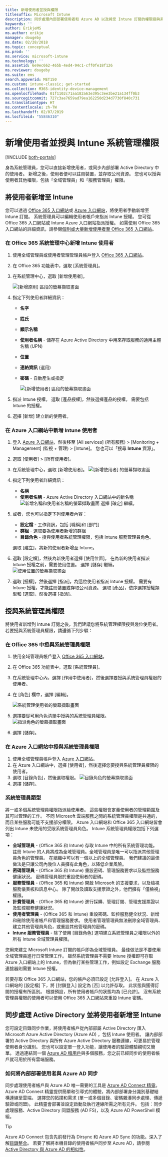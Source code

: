 ```yaml
---
title: 新增使用者並授與權限
titlesuffix: Microsoft Intune
description: 同步處理內部部署使用者和 Azure AD 以及將您 Intune 訂閱的權限授與系統管理員。
keywords: ''
author: ErikjeMS
ms.author: erikje
manager: dougeby
ms.date: 02/28/2018
ms.topic: conceptual
ms.prod: ''
ms.service: microsoft-intune
ms.technology: ''
ms.assetid: 6e9ec662-465b-4ed4-94c1-cff0fe18f126
ms.reviewer: dougeby
ms.suite: ems
search.appverid: MET150
ms.custom: intune-classic; get-started
ms.collection: M365-identity-device-management
ms.openlocfilehash: 01f1102c71aa182a63e395c3ee3be21a134ff0b3
ms.sourcegitcommit: 727c3ae7659ad79ea162250d234d7730f840c731
ms.translationtype: HT
ms.contentlocale: zh-TW
ms.lasthandoff: 02/07/2019
ms.locfileid: "55846310"
---
```

# <a name="add-users-and-grant-administrative-permission-to-intune"></a>新增使用者並授與 Intune 系統管理權限

[!INCLUDE [both-portals](./includes/note-for-both-portals.md)]

身為系統管理員，您可以直接新增使用者，或同步內部部署 Active Directory 中的使用者。 新增之後，使用者便可以註冊裝置，並存取公司資源。 您也可以授與使用者其他權限，包括「全域管理員」和「服務管理員」權限。

## <a name="add-users-to-intune"></a>將使用者新增至 Intune
您可以透過 [Office 365 入口網站](https://www.office.com/signin)或 [Azure 入口網站](https://portal.azure.com/#blade/Microsoft_Intune_DeviceSettings/ExtensionLandingBlade/overview)，將使用者手動新增至 Intune 訂閱。 系統管理員可以編輯使用者帳戶來指派 Intune 授權。 您可從 Office 365 入口網站或 Intune Azure 入口網站指派授權。 如需使用 Office 365 入口網站的詳細資訊，請參閱[個別或大量新增使用者至 Office 365 入口網站](https://support.office.com/article/Add-users-individually-or-in-bulk-to-Office-365-Admin-Help-1970f7d6-03b5-442f-b385-5880b9c256ec)。

### <a name="add-intune-users-in-the-office-365-admin-center"></a>在 Office 365 系統管理中心新增 Intune 使用者
1. 使用全域管理員或使用者管理管理員帳戶登入 [Office 365 入口網站](https://www.office.com/signin)。
2. 在 Office 365 功能表中，選取 [系統管理員]。
3. 在系統管理中心，選取 [新增使用者]。

   ![[新增原則] 區段的螢幕擷取畫面](media/office-add-user.png)

4. 指定下列使用者詳細資訊：
   - **名字**
   - **姓氏**
   - **顯示名稱**
   - **使用者名稱** - 儲存在 Azure Active Directory 中用來存取服務的通用主體名稱 (UPN)
   - **位置**
   - **連絡資訊** (選用)
   - **密碼** - 自動產生或指定

     ![[新增使用者] 區段的螢幕擷取畫面](media/office-add-user-details.png)

5. 指派 Intune 授權。 選取 [產品授權]，然後選擇產品的授權。 需要包括 Intune 的授權。
6. 選擇 [新增] 建立新的使用者。

### <a name="add-intune-users-in-the-azure-portal"></a>在 Azure 入口網站中新增 Intune 使用者
1. 登入 [Azure 入口網站](https://portal.azure.com)，然後移至 [All services] (所有服務) > [Monitoring + Management] (監視 + 管理) > [Intune]。 您也可以「搜尋 **Intune** 資源」。
2. 選取 [使用者] > [所有使用者]。
3. 在系統管理中心，選取 [新增使用者]。
   ![[新增使用者] 的螢幕擷取畫面](media/intune-add-user.png)
4. 指定下列使用者詳細資訊：
   - **名稱**
   - **使用者名稱** - Azure Active Directory 入口網站中的新名稱 ![新增名稱和使用者名稱的螢幕擷取畫面](media/intune-add-user-info.png) 選擇 [確定] 繼續。
5. 或者，您也可以指定下列使用者內容：
   - **設定檔** - 工作資訊，包括 [職稱]和 [部門]
   -  **群組** - 選取要為使用者新增的群組
   - **目錄角色** - 授與使用者系統管理權限，包括 Intune 服務管理員角色。

   選取 [建立]，將新的使用者新增至 Intune。
6. 選取 [設定檔]，然後為新使用者選擇 [使用位置]。 在為新的使用者指派 Intune 授權之前，需要使用位置。 選擇 [儲存] 繼續。
    ![使用位置的螢幕擷取畫面](media/intune-add-user-loc.png)
7. 選取 [授權]，然後選擇 [指派]，為這位使用者指派 Intune 授權。 需要有 Intune 授權，才能註冊裝置或存取公司資源。 選取 [產品]，依序選擇授權類型和 [選取]，然後選擇 [指派]。

## <a name="grant-admin-permissions"></a>授與系統管理員權限

將使用者新增到 Intune 訂閱之後，我們建議您將系統管理權限授與幾位使用者。  若要授與系統管理員權限，請遵循下列步驟：

### <a name="give-admin-permissions-in-office-365"></a>在 Office 365 中授與系統管理員權限
1. 使用全域管理員帳戶登入 [Office 365 入口網站](https://www.office.com/signin)。
2. 在 Office 365 功能表中，選取 [系統管理員]。
3. 在系統管理中心內，選擇 [作用中使用者]，然後選擇要授與系統管理員權限的使用者。

4. 在 [角色] 欄中，選擇 [編輯]。

    ![系統管理使用者的螢幕擷取畫面](./media/office-assign-roles-open.png)

5. 選擇要從可用角色清單中授與的系統管理員權限。
![指派角色的螢幕擷取畫面](./media/office-assign-roles.png)
6. 選擇 [儲存]。

### <a name="give-admin-permissions-in-the-azure-portal"></a>在 Azure 入口網站中授與系統管理員權限
1. 使用全域管理員帳戶登入 [Azure 入口網站](https://www.office.com/signin)。
2. 在 Azure 入口網站中，選擇 [使用者]，然後選擇您要授與系統管理員權限的使用者。
3. 選取 [目錄角色]，然後選取權限。
  ![目錄角色的螢幕擷取畫面](./media/add-intune-directory-role.png)
4. 選擇 [儲存]。

### <a name="types-of-administrators"></a>系統管理員類型

將一或多個系統管理員權限指派給使用者。 這些權限會定義使用者的管理範圍及其可以管理的工作。 不同 Microsoft 雲端服務之間的系統管理員權限是共通的，而且某些服務可能不支援部分權限。 Azure 入口網站和 Office 365 入口網站皆會列出 Intune 未使用的受限系統管理員角色。 Intune 系統管理員權限包括下列選項：

- **全域管理員** - (Office 365 和 Intune) 存取 Intune 中的所有系統管理功能。 註冊 Intune 的人員將成為全域管理員。全域管理員是唯一可以指派其他管理員角色的管理員。 在組織中可以有一個以上的全域管理員。 我們建議的最佳做法是只讓公司內幾位人員擁有此角色，以降低企業風險。
- **密碼管理員** - (Office 365 和 Intune) 重設密碼、管理服務要求以及監控服務健康狀況。 密碼管理員限於重設使用者的密碼。
- **服務管理員** - (Office 365 和 Intune) 開啟 Microsoft 的支援要求，以及檢視服務儀表板和訊息中心。 除了開啟及讀取支援票證之外，他們擁有「僅檢視」權限。
- **計費管理員** - (Office 365 和 Intune) 進行採購、管理訂閱、管理支援票證以及監控服務健康狀況。
- **使用者管理員** - (Office 365 和 Intune) 重設密碼、監控服務健全狀況、新增和刪除使用者帳戶和管理服務要求。 使用者管理管理員無法刪除全域管理員、建立其他管理員角色，或重設其他管理員的密碼。
- **Intune 服務管理員** - 除了使用 [目錄角色] 選項建立系統管理員之權限以外的所有 Intune 全域管理員權限。

您用來建立 Microsoft Intune 訂閱的帳戶即為全域管理員。 最佳做法是不要使用全域管理員進行日常管理工作。 雖然系統管理員不需要 Intune 授權即可存取 Azure 入口網站上的 Intune，但為執行某些管理工作，例如設定 Exchange 服務連接器則需要 Intune 授權。

若要存取 Office 365 入口網站，您的帳戶必須已設定 [允許登入]。 在 Azure 入口網站的 [設定檔] 下，將 [封鎖登入] 設定為 [否] 以允許存取。 此狀態與獲得訂閱的授權有所區別。 根據預設，所有使用者帳戶的狀態均為 [已允許]。 沒有系統管理員權限的使用者可以使用 Office 365 入口網站來重設 Intune 密碼。

## <a name="sync-active-directory-and-add-users-to-intune"></a>同步處理 Active Directory 並將使用者新增至 Intune
您可設定目錄同步作業，將使用者帳戶從內部部屬 Active Directory 匯入 Microsoft Azure Active Directory (Azure AD) ，包括 Intune 使用者。 讓內部部署的 Active Directory 與所有 Azure Active Directory 服務連線，可更易於管理使用者身分識別。 您也可以設定單一登入功能，讓使用者的驗證體驗親切又簡單。 透過連結同一個 [Azure AD 租用戶](https://azure.microsoft.com/documentation/articles/active-directory-aadconnect/)與多個服務，您之前已經同步的使用者帳戶就可用於所有雲端服務。

### <a name="how-to-sync-on-premises-users-with-azure-ad"></a>如何將內部部署使用者與 Azure AD 同步
同步處理使用者帳戶與 Azure AD 唯一需要的工具是 [Azure AD Connect 精靈](https://www.microsoft.com/download/details.aspx?id=47594)。 Azure AD Connect 精靈提供簡單和引導式的體驗，將內部部署身分識別基礎結構連線至雲端。 選擇您的拓撲和需求 (單一或多個目錄、密碼雜湊同步處理、傳遞驗證或同盟)。 此精靈會部署並設定啟動及執行連線所需之所有元件。 包括︰同步處理服務、Active Directory 同盟服務 (AD FS)，以及 Azure AD PowerShell 模組。

> [!TIP]
> Azure AD Connect 包含先前發行為 Dirsync 和 Azure AD Sync 的功能。深入了解[目錄整合](http://technet.microsoft.com/library/jj573653.aspx)。 若要了解將本機目錄的使用者帳戶同步至 Azure AD，請參閱 [Active Directory 與 Azure AD 的相似性](http://technet.microsoft.com/library/dn518177.aspx)。
